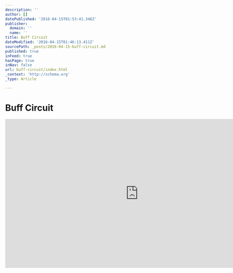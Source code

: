 ```yaml
---
description: ''
author: []
datePublished: '2016-04-15T01:53:41.346Z'
publisher:
  domain: ''
  name: ''
title: Buff Circuit
dateModified: '2016-04-15T01:46:13.411Z'
sourcePath: _posts/2016-04-15-buff-circuit.md
published: true
inFeed: true
hasPage: true
inNav: false
url: buff-circuit/index.html
_context: 'http://schema.org'
_type: Article

---
```

# Buff Circuit

<iframe src="https://cdn.embedly.com/widgets/media.html?src=https%3A%2F%2Fwww.youtube.com%2Fembed%2FgQ8Z1wwJwlQ%3Ffeature%3Doembed&amp;url=https%3A%2F%2Fwww.youtube.com%2Fwatch%3Fv%3DgQ8Z1wwJwlQ&amp;image=https%3A%2F%2Fi.ytimg.com%2Fvi%2FgQ8Z1wwJwlQ%2Fhqdefault.jpg&amp;key=b7d04c9b404c499eba89ee7072e1c4f7&amp;type=text%2Fhtml&amp;schema=youtube" width="854" height="480" scrolling="no" frameborder="0" allowfullscreen="allowfullscreen" style=""></iframe>